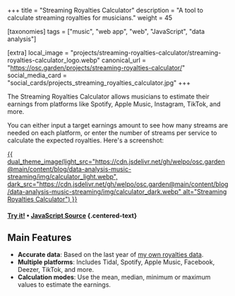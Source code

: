 +++
title = "Streaming Royalties Calculator"
description = "A tool to calculate streaming royalties for musicians."
weight = 45

[taxonomies]
tags = ["music", "web app", "web", "JavaScript", "data analysis"]

[extra]
local_image = "projects/streaming-royalties-calculator/streaming-royalties-calculator_logo.webp"
canonical_url = "https://osc.garden/projects/streaming-royalties-calculator/"
social_media_card = "social_cards/projects_streaming_royalties_calculator.jpg"
+++

The Streaming Royalties Calculator allows musicians to estimate their earnings from platforms like Spotify, Apple Music, Instagram, TikTok, and more.

You can either input a target earnings amount to see how many streams are needed on each platform, or enter the number of streams per service to calculate the expected royalties. Here's a screenshot:

<a href="https://osc.garden/royalties-calculator/" target="_blank">
    {{ dual_theme_image(light_src="https://cdn.jsdelivr.net/gh/welpo/osc.garden@main/content/blog/data-analysis-music-streaming/img/calculator_light.webp", dark_src="https://cdn.jsdelivr.net/gh/welpo/osc.garden@main/content/blog/data-analysis-music-streaming/img/calculator_dark.webp" alt="Streaming Royalties Calculator") }}
</a>

#### [Try it!](https://osc.garden/royalties-calculator/) • [JavaScript Source](https://github.com/welpo/osc.garden/blob/main/content/pages/royalties-calculator/js/streamsMonthCalculator.js) {.centered-text}

## Main Features

- **Accurate data**: Based on the last year of [my own royalties data](https://osc.garden/blog/data-analysis-music-streaming/).
- **Multiple platforms**: Includes Tidal, Spotify, Apple Music, Facebook, Deezer, TikTok, and more.
- **Calculation modes**: Use the mean, median, minimum or maximum values to estimate the earnings.
